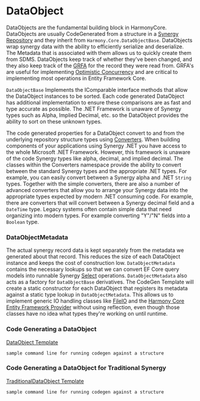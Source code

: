 # DataObject
DataObjects are the fundamental building block in HarmonyCore. DataObjects are usually CodeGenerated from a structure in a [Synergy Repository](http://docs.synergyde.com/index.htm#rps/rpsChap1Whatisrepository.htm) and they inherit from `Harmony.Core.DataObjectBase`. DataObjects wrap synergy data with the ability to efficiently serialize and deserialize. The Metadata that is associated with them allows us to quickly create them from SDMS. DataObjects keep track of whether they've been changed, and they also keep track of the [GRFA](http://docs.synergyde.com/index.htm#lrm/lrmChap4Recordfileaddressesrfas.htm) for the record they were read from. GRFA's are useful for implementing [Optimistic Concurrency](OptimisticConcurrency.md) and are critical to implementing most operations in Entity Framework Core. 

`DataObjectBase` Implements the IComparable interface methods that allow the DataObject instances to be sorted. Each code generated DataObject has additional implementation to ensure these comparisons are as fast and type accurate as possible. The .NET Framework is unaware of Synergy types such as Alpha, Implied Decimal, etc. so the DataObject provides the ability to sort on these unknown types.

The code generated properties for a DataObject convert to and from the underlying repository structure types using [Converters](Converters.md). When building components of your applications using Synergy .NET you have access to the whole Microsoft .NET Framework. However, this framework is unaware of the code Synergy types like alpha, decimal, and implied decimal. The classes within the Converters namespace provide the ability to convert between the standard Synergy types and the appropriate .NET types. For example, you can easily convert between a Synergy alpha and .NET `String` types. Together with the simple converters, there are also a number of advanced converters that allow you to arrange your Synergy data into the appropriate types expected by modern .NET consuming code. For example, there are converters that will convert between a Synergy decimal field and a `DateTime` type. Legacy systems often contain simple data that need organizing into modern types. For example converting "Y"/"N" fields into a `Boolean` type. 

### DataObjectMetadata
The actual synergy record data is kept separately from the metadata we generated about that record. This reduces the size of each DataObject instance and keeps the cost of construction low. `DataObjectMetadata` contains the necessary lookups so that we can convert EF Core query models into runnable Synergy [Select](http://docs.synergyde.com/index.htm#lrm/lrmChap10SYNERGEXSYNERGYDESELECTSELECT.htm) operations. `DataObjectMetadata` also acts as a factory for `DataObjectBase` derivatives. The CodeGen Template will create a static constructor for each DataObject that registers its metadata against a static type lookup in `DataObjectMetadata`. This allows us to implement generic IO handling classes like [FileIO](FileIO.md) and the [Harmony Core Entity Framework Provider](EntityFramework.md) without using reflection, even though those classes have no idea what types they're working on until runtime.

### Code Generating a DataObject
[DataObject Template](../Templates/DataObject.tpl)

`sample command line for running codegen against a structure`

### Code Generating a DataObject for Traditional Synergy
[TraditionalDataObject Template](../Templates/TraditionalDataObject.tpl)

`sample command line for running codegen against a structure`